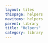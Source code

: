 ```yaml
---
layout: tiles
thispage: helpers
navitems: helpers
parent: library
title: "Helpers"
category: library
---
```


